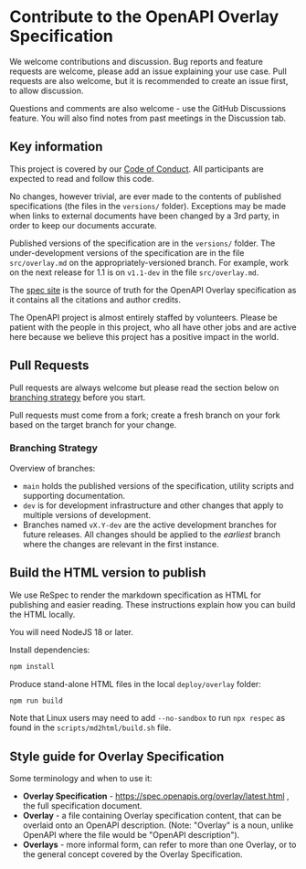# Contribute to the OpenAPI Overlay Specification

We welcome contributions and discussion.
Bug reports and feature requests are welcome, please add an issue explaining your use case.
Pull requests are also welcome, but it is recommended to create an issue first, to allow discussion.

Questions and comments are also welcome - use the GitHub Discussions feature.
You will also find notes from past meetings in the Discussion tab.

## Key information

This project is covered by our [Code of Conduct](https://github.com/OAI/OpenAPI-Specification?tab=coc-ov-file#readme).
All participants are expected to read and follow this code.

No changes, however trivial, are ever made to the contents of published specifications (the files in the `versions/` folder).
Exceptions may be made when links to external documents have been changed by a 3rd party, in order to keep our documents accurate.

Published versions of the specification are in the `versions/` folder.
The under-development versions of the specification are in the file `src/overlay.md` on the appropriately-versioned branch.
For example, work on the next release for 1.1 is on `v1.1-dev` in the file `src/overlay.md`.

The [spec site](https://spec.openapis.org) is the source of truth for the OpenAPI Overlay specification as it contains all the citations and author credits.

The OpenAPI project is almost entirely staffed by volunteers.
Please be patient with the people in this project, who all have other jobs and are active here because we believe this project has a positive impact in the world.

## Pull Requests

Pull requests are always welcome but please read the section below on [branching strategy](#branching-strategy) before you start.

Pull requests must come from a fork; create a fresh branch on your fork based on the target branch for your change.

### Branching Strategy

Overview of branches:

- `main` holds the published versions of the specification, utility scripts and supporting documentation.
- `dev` is for development infrastructure and other changes that apply to multiple versions of development.
- Branches named `vX.Y-dev` are the active development branches for future releases.
  All changes should be applied to the _earliest_ branch where the changes are relevant in the first instance.

## Build the HTML version to publish

We use ReSpec to render the markdown specification as HTML for publishing and easier reading.
These instructions explain how you can build the HTML locally.

You will need NodeJS 18 or later.

Install dependencies:

```sh
npm install
```

Produce stand-alone HTML files in the local `deploy/overlay` folder:

```sh
npm run build
```

Note that Linux users may need to add `--no-sandbox` to run `npx respec` as found in the `scripts/md2html/build.sh` file.

## Style guide for Overlay Specification

Some terminology and when to use it:

- **Overlay Specification** - <https://spec.openapis.org/overlay/latest.html> , the full specification document.
- **Overlay** - a file containing Overlay specification content, that can be overlaid onto an OpenAPI description. (Note: "Overlay" is a noun, unlike OpenAPI where the file would be "OpenAPI description").
- **Overlays** - more informal form, can refer to more than one Overlay, or to the general concept covered by the Overlay Specification.

